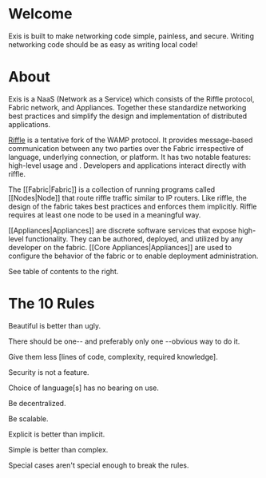 # Welcome

Exis is built to make networking code simple, painless, and secure. Writing networking code should be as easy as writing local code!


# About

Exis is a NaaS (Network as a Service) which consists of the Riffle protocol, Fabric network, and Appliances. Together these standardize networking best practices and simplify the design and implementation of distributed applications. 

[Riffle](/pages/installing/gettingStarted.md) is a tentative fork of the WAMP protocol. It provides message-based communication between any two parties over the Fabric irrespective of language, underlying connection, or platform. It has two notable features: high-level usage and . Developers and applications interact directly with riffle. 

The [[Fabric|Fabric]] is a collection of running programs called [[Nodes|Node]] that route riffle traffic similar to IP routers. Like riffle, the design of the fabric takes best practices and enforces them implicitly. Riffle requires at least one node to be used in a meaningful way.

[[Appliances|Appliances]] are discrete software services that expose high-level functionality. They can be authored, deployed, and utilized by any developer on the fabric. [[Core Appliances|Appliances]] are used to configure the behavior of the fabric or to enable deployment administration. 

See table of contents to the right. 

# The 10 Rules

Beautiful is better than ugly.

There should be one-- and preferably only one --obvious way to do it.

Give them less [lines of code, complexity, required knowledge].

Security is not a feature. 

Choice of language[s] has no bearing on use.

Be decentralized.

Be scalable. 

Explicit is better than implicit.

Simple is better than complex.

Special cases aren't special enough to break the rules. 


[riffle]:/pages/installing/gettingStarted.md


<!-- [Riffle](/pages/installing/gettingStarted.md
[Resin.io][resin] 

[Resin.io][resin] makes it simple to deploy, update, and maintain code running on remote devices. We are bringing the web development and deployment workflow to hardware. Using tools like git and docker to allow you to seamlessly update all your embedded linux devices in the wild. We handle cross-compilation, device monitoring, VPNs, and log collection, so you can focus on your product and not the infrastructure.

To get started with resin.io, first read [understanding resin.io][understanding] or you can jump right in with [installing resin.io][installing] to start provisioning some devices and pushing code.

Have fun!

If you have any further questions drop us a mail at **hello@resin.io**.

[resin]:http://resin.io
[installing]:/pages/installing/gettingStarted.md
[understanding]:/pages/understanding/understanding-code-deployment.md -->
